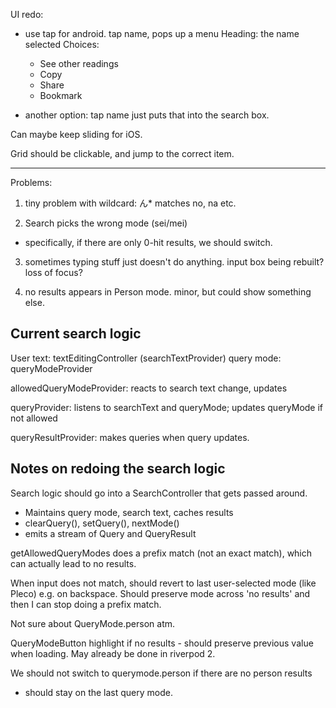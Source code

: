 UI redo:
 - use tap for android. tap name, pops up a menu
   Heading: the name selected
   Choices: 
    - See other readings
    - Copy
    - Share
    - Bookmark

  - another option: tap name just puts that into the search box.

   Can maybe keep sliding for iOS.

   Grid should be clickable, and jump to the correct item.

---
Problems:
 1) tiny problem with wildcard: ん* matches no, na etc.

 2) Search picks the wrong mode (sei/mei)
   - specifically, if there are only 0-hit results, we should switch.

 3) sometimes typing stuff just doesn't do anything. input box being rebuilt?
    loss of focus? 

 4) no results appears in Person mode. minor, but could show something else.

## Current search logic

User text: textEditingController (searchTextProvider)
query mode: queryModeProvider

allowedQueryModeProvider: reacts to search text change, updates

queryProvider: listens to searchText and queryMode; updates queryMode if not allowed

queryResultProvider: makes queries when query updates.

## Notes on redoing the search logic

Search logic should go into a SearchController that gets passed around.
 - Maintains query mode, search text, caches results
 - clearQuery(), setQuery(), nextMode()
 - emits a stream of Query and QueryResult

getAllowedQueryModes does a prefix match (not an exact match), which
can actually lead to no results.

When input does not match, should revert to last user-selected mode
(like Pleco) e.g. on backspace. Should preserve mode across 'no results'
and then I can stop doing a prefix match.

Not sure about QueryMode.person atm.

QueryModeButton highlight if no results - should preserve previous value
when loading. May already be done in riverpod 2.

We should not switch to querymode.person if there are no person results
 - should stay on the last query mode.